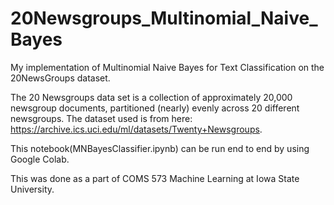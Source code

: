 # 20Newsgroups_Multinomial_Naive_Bayes
My implementation of Multinomial Naive Bayes for Text Classification on the 20NewsGroups dataset.

The 20 Newsgroups data set is a collection of approximately 20,000 newsgroup documents, partitioned (nearly) evenly across 20 different newsgroups.
The dataset used is from here: https://archive.ics.uci.edu/ml/datasets/Twenty+Newsgroups.

This notebook(MNBayesClassifier.ipynb) can be run end to end by using Google Colab.

This was done as a part of COMS 573 Machine Learning at Iowa State University.
